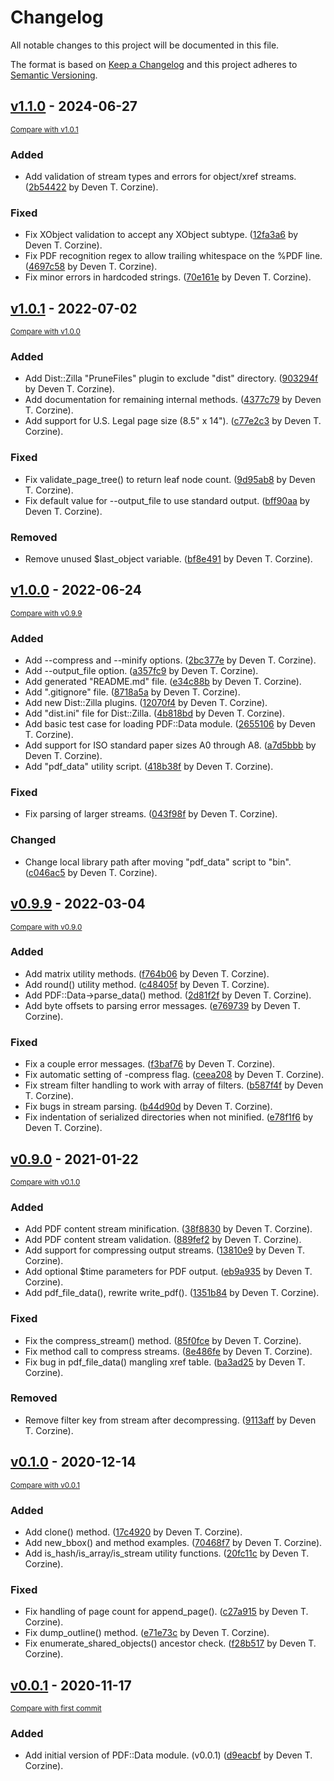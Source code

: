 # Changelog

All notable changes to this project will be documented in this file.

The format is based on [Keep a Changelog](http://keepachangelog.com/en/1.0.0/)
and this project adheres to [Semantic Versioning](http://semver.org/spec/v2.0.0.html).

<!-- insertion marker -->
## [v1.1.0](https://github.com/deven/PDF-Data/releases/tag/v1.1.0) - 2024-06-27

<small>[Compare with v1.0.1](https://github.com/deven/PDF-Data/compare/v1.0.1...v1.1.0)</small>

### Added

- Add validation of stream types and errors for object/xref streams. ([2b54422](https://github.com/deven/PDF-Data/commit/2b54422fd7fd617318ac9039e70d8e655694df62) by Deven T. Corzine).

### Fixed

- Fix XObject validation to accept any XObject subtype. ([12fa3a6](https://github.com/deven/PDF-Data/commit/12fa3a69eb87af77c0151949fd86d11adcb811b8) by Deven T. Corzine).
- Fix PDF recognition regex to allow trailing whitespace on the %PDF line. ([4697c58](https://github.com/deven/PDF-Data/commit/4697c5832421659cc124bb73a609a3dccace811b) by Deven T. Corzine).
- Fix minor errors in hardcoded strings. ([70e161e](https://github.com/deven/PDF-Data/commit/70e161e75c387e25cc52febbd7564bed7c32f2f5) by Deven T. Corzine).

## [v1.0.1](https://github.com/deven/PDF-Data/releases/tag/v1.0.1) - 2022-07-02

<small>[Compare with v1.0.0](https://github.com/deven/PDF-Data/compare/v1.0.0...v1.0.1)</small>

### Added

- Add Dist::Zilla "PruneFiles" plugin to exclude "dist" directory. ([903294f](https://github.com/deven/PDF-Data/commit/903294f4f7efe57a214c3e4393c1a2f2c928b97b) by Deven T. Corzine).
- Add documentation for remaining internal methods. ([4377c79](https://github.com/deven/PDF-Data/commit/4377c79d5f59917403793c3b0207c5dbc4295450) by Deven T. Corzine).
- Add support for U.S. Legal page size (8.5" x 14"). ([c77e2c3](https://github.com/deven/PDF-Data/commit/c77e2c35bde5eba45e9a388d89a53bd18f3b98f4) by Deven T. Corzine).

### Fixed

- Fix validate_page_tree() to return leaf node count. ([9d95ab8](https://github.com/deven/PDF-Data/commit/9d95ab83100da14f2c6313d3914c3fd20167a16c) by Deven T. Corzine).
- Fix default value for --output_file to use standard output. ([bff90aa](https://github.com/deven/PDF-Data/commit/bff90aaa8b5d1c034800c1ca221212334ff28395) by Deven T. Corzine).

### Removed

- Remove unused $last_object variable. ([bf8e491](https://github.com/deven/PDF-Data/commit/bf8e491ab30ff2e218f192cda4d58e5df7d8bf5c) by Deven T. Corzine).

## [v1.0.0](https://github.com/deven/PDF-Data/releases/tag/v1.0.0) - 2022-06-24

<small>[Compare with v0.9.9](https://github.com/deven/PDF-Data/compare/v0.9.9...v1.0.0)</small>

### Added

- Add --compress and --minify options. ([2bc377e](https://github.com/deven/PDF-Data/commit/2bc377e9ed96eb615ee02bd546a11e9e2493bc97) by Deven T. Corzine).
- Add --output_file option. ([a357fc9](https://github.com/deven/PDF-Data/commit/a357fc9e3ec13e16f1f1447a0546a552c451a8ee) by Deven T. Corzine).
- Add generated "README.md" file. ([e34c88b](https://github.com/deven/PDF-Data/commit/e34c88bf32857ca76708e6b7ae8b9d2fc73f4f69) by Deven T. Corzine).
- Add ".gitignore" file. ([8718a5a](https://github.com/deven/PDF-Data/commit/8718a5a0c28f7f2b9b66803c0acc376d2bb06fcd) by Deven T. Corzine).
- Add new Dist::Zilla plugins. ([12070f4](https://github.com/deven/PDF-Data/commit/12070f473e06d3219e71e4fba11fe6912e81e0d0) by Deven T. Corzine).
- Add "dist.ini" file for Dist::Zilla. ([4b818bd](https://github.com/deven/PDF-Data/commit/4b818bd5ebb868b338b04dcde8f5fecd9f78825a) by Deven T. Corzine).
- Add basic test case for loading PDF::Data module. ([2655106](https://github.com/deven/PDF-Data/commit/265510689a8eb123c9004c5a304efe21d53e34f5) by Deven T. Corzine).
- Add support for ISO standard paper sizes A0 through A8. ([a7d5bbb](https://github.com/deven/PDF-Data/commit/a7d5bbbbee4b75915ef9a4371434f1b77742b7d2) by Deven T. Corzine).
- Add "pdf_data" utility script. ([418b38f](https://github.com/deven/PDF-Data/commit/418b38f5bf90929af4c0a938f8c017c6b4a28271) by Deven T. Corzine).

### Fixed

- Fix parsing of larger streams. ([043f98f](https://github.com/deven/PDF-Data/commit/043f98f359d02329f41f62530c3a7d4eb8c3d8c6) by Deven T. Corzine).

### Changed

- Change local library path after moving "pdf_data" script to "bin". ([c046ac5](https://github.com/deven/PDF-Data/commit/c046ac5b8acb46075127ba0c6c78dd1bb95d41d0) by Deven T. Corzine).

## [v0.9.9](https://github.com/deven/PDF-Data/releases/tag/v0.9.9) - 2022-03-04

<small>[Compare with v0.9.0](https://github.com/deven/PDF-Data/compare/v0.9.0...v0.9.9)</small>

### Added

- Add matrix utility methods. ([f764b06](https://github.com/deven/PDF-Data/commit/f764b06414a52cf0e7efea8fa0d5452f97402780) by Deven T. Corzine).
- Add round() utility method. ([c48405f](https://github.com/deven/PDF-Data/commit/c48405fc0e359fd5cc7a162b4de983a2bc044687) by Deven T. Corzine).
- Add PDF::Data->parse_data() method. ([2d81f2f](https://github.com/deven/PDF-Data/commit/2d81f2ff60e8eea90413dd3831d9679f93172b70) by Deven T. Corzine).
- Add byte offsets to parsing error messages. ([e769739](https://github.com/deven/PDF-Data/commit/e769739cc301091ddc41aff4c54f28909a14d31b) by Deven T. Corzine).

### Fixed

- Fix a couple error messages. ([f3baf76](https://github.com/deven/PDF-Data/commit/f3baf76fdcaa0dba81001a32cbf3e0b92672f0c8) by Deven T. Corzine).
- Fix automatic setting of -compress flag. ([ceea208](https://github.com/deven/PDF-Data/commit/ceea208096b6c7b78196fb39f2986ef834d1571f) by Deven T. Corzine).
- Fix stream filter handling to work with array of filters. ([b587f4f](https://github.com/deven/PDF-Data/commit/b587f4fbd8a976336984d32cda356a9cfb861135) by Deven T. Corzine).
- Fix bugs in stream parsing. ([b44d90d](https://github.com/deven/PDF-Data/commit/b44d90dd6baaff179ce703de670703f500e1d58f) by Deven T. Corzine).
- Fix indentation of serialized directories when not minified. ([e78f1f6](https://github.com/deven/PDF-Data/commit/e78f1f67f2f5d065752b142fd33292326f859835) by Deven T. Corzine).

## [v0.9.0](https://github.com/deven/PDF-Data/releases/tag/v0.9.0) - 2021-01-22

<small>[Compare with v0.1.0](https://github.com/deven/PDF-Data/compare/v0.1.0...v0.9.0)</small>

### Added

- Add PDF content stream minification. ([38f8830](https://github.com/deven/PDF-Data/commit/38f883072ef0da746939dd6990a9a4559eca53bf) by Deven T. Corzine).
- Add PDF content stream validation. ([889fef2](https://github.com/deven/PDF-Data/commit/889fef20b4aa7ac9b9b97baa3797af2024187f03) by Deven T. Corzine).
- Add support for compressing output streams. ([13810e9](https://github.com/deven/PDF-Data/commit/13810e961b9554462dcfb8d5c10eec93469f0c59) by Deven T. Corzine).
- Add optional $time parameters for PDF output. ([eb9a935](https://github.com/deven/PDF-Data/commit/eb9a93581f3ed1c664899f24e192f88f4cf6bbc9) by Deven T. Corzine).
- Add pdf_file_data(), rewrite write_pdf(). ([1351b84](https://github.com/deven/PDF-Data/commit/1351b84be25c29fcaa006ce1feba997bd2ad5925) by Deven T. Corzine).

### Fixed

- Fix the compress_stream() method. ([85f0fce](https://github.com/deven/PDF-Data/commit/85f0fcee4a8f7d58ef99d0c819e05281df9d6d77) by Deven T. Corzine).
- Fix method call to compress streams. ([8e486fe](https://github.com/deven/PDF-Data/commit/8e486fef94ae66d4edbe8a69d001dbdd2b0e0943) by Deven T. Corzine).
- Fix bug in pdf_file_data() mangling xref table. ([ba3ad25](https://github.com/deven/PDF-Data/commit/ba3ad255ec4e7bdc4f2475ee7892ce368a412dbf) by Deven T. Corzine).

### Removed

- Remove filter key from stream after decompressing. ([9113aff](https://github.com/deven/PDF-Data/commit/9113aff05629ce99a208ab344ede4a623858b909) by Deven T. Corzine).

## [v0.1.0](https://github.com/deven/PDF-Data/releases/tag/v0.1.0) - 2020-12-14

<small>[Compare with v0.0.1](https://github.com/deven/PDF-Data/compare/v0.0.1...v0.1.0)</small>

### Added

- Add clone() method. ([17c4920](https://github.com/deven/PDF-Data/commit/17c4920c6ac299a41c132e1be45533ca33759574) by Deven T. Corzine).
- Add new_bbox() and method examples. ([70468f7](https://github.com/deven/PDF-Data/commit/70468f778c1aef985c0fe50ec3b78c251a223d2b) by Deven T. Corzine).
- Add is_hash/is_array/is_stream utility functions. ([20fc11c](https://github.com/deven/PDF-Data/commit/20fc11cbb779475f5019a2ae2b3a76b76be27040) by Deven T. Corzine).

### Fixed

- Fix handling of page count for append_page(). ([c27a915](https://github.com/deven/PDF-Data/commit/c27a9152fae719692e2301b48db045088ff15fb2) by Deven T. Corzine).
- Fix dump_outline() method. ([e71e73c](https://github.com/deven/PDF-Data/commit/e71e73cddc3f89788b2b3fa9761bc916cd0d571f) by Deven T. Corzine).
- Fix enumerate_shared_objects() ancestor check. ([f28b517](https://github.com/deven/PDF-Data/commit/f28b517b98c47e1f96a1b6bcc9117b4026efd20b) by Deven T. Corzine).

## [v0.0.1](https://github.com/deven/PDF-Data/releases/tag/v0.0.1) - 2020-11-17

<small>[Compare with first commit](https://github.com/deven/PDF-Data/compare/d9eacbf5f7c61f4c1b8bad152d5d814cb10a1c7d...v0.0.1)</small>

### Added

- Add initial version of PDF::Data module. (v0.0.1) ([d9eacbf](https://github.com/deven/PDF-Data/commit/d9eacbf5f7c61f4c1b8bad152d5d814cb10a1c7d) by Deven T. Corzine).

